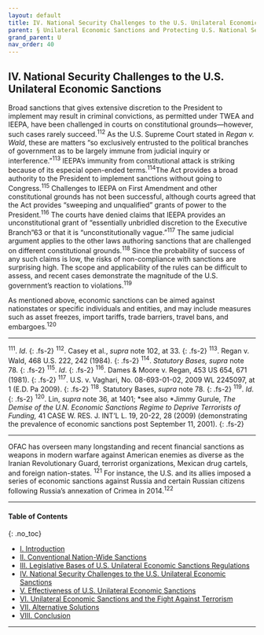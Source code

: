 ```yaml
---
layout: default
title: IV. National Security Challenges to the U.S. Unilateral Economic Sanctions
parent: § Unilateral Economic Sanctions and Protecting U.S. National Security 
grand_parent: U 
nav_order: 40
---
```

<style>
.dont-break-out {
  /* These are technically the same, but use both */
  overflow-wrap: break-word;
  word-wrap: break-word;

  -ms-word-break: break-all;
  /* This is the dangerous one in WebKit, as it breaks things wherever */
  word-break: break-all;
  /* Instead use this non-standard one: */
  word-break: break-word;
}

.youtube-container {
    position: relative;
    width: 100%;
    height: 0;
    padding-bottom: 56.25%;
}
.youtube-video {
    position: absolute;
    top: 0;
    left: 0;
    width: 100%;
    height: 100%;
}

</style>

<div class="dont-break-out" markdown="1">

## IV. National Security Challenges to the U.S. Unilateral Economic Sanctions

Broad sanctions that gives extensive discretion to the President to implement may result in criminal convictions, as permitted under TWEA and IEEPA, have been challenged in courts on constitutional grounds—however, such cases rarely succeed.<sup>112</sup> As the U.S. Supreme Court stated in *Regan v. Wald*, these are matters “so exclusively entrusted to the political branches of government as to be largely immune from judicial inquiry or interference.”<sup>113</sup> IEEPA’s immunity from constitutional attack is striking because of its especial open-ended terms.<sup>114</sup>The Act provides a broad authority to the President to implement sanctions without going to Congress.<sup>115</sup> Challenges to IEEPA on First Amendment and other constitutional grounds has not been successful, although courts agreed that the Act provides “sweeping and unqualified” grants of power to the President.<sup>116</sup> The courts have denied claims that IEEPA provides an unconstitutional grant of “essentially unbridled discretion to the Executive Branch”63 or that it is “unconstitutionally vague.”<sup>117</sup> The same judicial argument applies to the other laws authoring sanctions that are challenged on different constitutional grounds.<sup>118</sup> Since the probability of success of any such claims is low, the risks of non-compliance with sanctions are surprising high. The scope and applicability of the rules can be difficult to assess, and recent cases demonstrate the magnitude of the U.S. government’s reaction to violations.<sup>119</sup> 

As mentioned above, economic sanctions can be aimed against nationstates or specific individuals and entities, and may include measures such as asset freezes, import tariffs, trade barriers, travel bans, and embargoes.<sup>120</sup>

***
<sup>111</sup>. *Id*.
{: .fs-2}
<sup>112</sup>. Casey et al., *supra* note 102, at 33.
{: .fs-2}
<sup>113</sup>. Regan v. Wald, 468 U.S. 222, 242 (1984).
{: .fs-2}
<sup>114</sup>. *Statutory Bases, supra* note 78.
{: .fs-2}
<sup>115</sup>. *Id*.
{: .fs-2}
<sup>116</sup>. Dames & Moore v. Regan, 453 US 654, 671 (1981).
{: .fs-2}
<sup>117</sup>. U.S. v. Vaghari, No. 08-693-01-02, 2009 WL 2245097, at 1 (E.D. Pa 2009).
{: .fs-2}
<sup>118</sup>. Statutory Bases, *supra* note 78.
{: .fs-2}
<sup>119</sup>. *Id*.
{: .fs-2}
<sup>120</sup>. Lin, *supra* note 36, at 1401; *see also *Jimmy Gurule, *The Demise of the U.N. Economic Sanctions Regime to Deprive Terrorists of Funding,* 41 CASE W. RES. J. INT’L L. 19, 20-22, 28 (2009) (demonstrating the prevalence of economic sanctions post September 11, 2001).
{: .fs-2}
***

OFAC has overseen many longstanding and recent financial sanctions as weapons in modern warfare against American enemies as diverse as the Iranian Revolutionary Guard, terrorist organizations, Mexican drug cartels, and foreign nation-states. <sup>121</sup> For instance, the U.S. and its allies imposed a series of economic sanctions against Russia and certain Russian citizens following Russia’s annexation of Crimea in 2014.<sup>122</sup>

***

#### Table of Contents
{: .no_toc}

<ul><li> <a href="/docs/U/unilateral-economics-sanctions-and-protecting-us-national-security-1/">I. Introduction</a></li><li> <a href="/docs/U/unilateral-economics-sanctions-and-protecting-us-national-security-2/">II. Conventional Nation-Wide Sanctions</a></li><li> <a href="/docs/U/unilateral-economics-sanctions-and-protecting-us-national-security-3/">III. Legislative Bases of U.S. Unilateral Economic Sanctions Regulations</a></li><li> <a href="/docs/U/unilateral-economics-sanctions-and-protecting-us-national-security-4/">IV. National Security Challenges to the U.S. Unilateral Economic Sanctions</a></li><li> <a href="/docs/U/unilateral-economics-sanctions-and-protecting-us-national-security-5/">V. Effectiveness of U.S. Unilateral Economic Sanctions</a></li><li> <a href="/docs/U/unilateral-economics-sanctions-and-protecting-us-national-security-6/">VI. Unilateral Economic Sanctions and the Fight Against Terrorism</a></li><li> <a href="/docs/U/unilateral-economics-sanctions-and-protecting-us-national-security-7/">VII. Alternative Solutions</a></li><li> <a href="/docs/U/unilateral-economics-sanctions-and-protecting-us-national-security-8/">VIII. Conclusion</a></li></ul>

***

</div>
